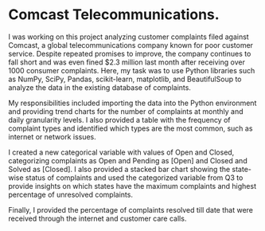 # Comcast Telecommunications.

I was working on this project analyzing customer complaints filed against Comcast, a global telecommunications company known for poor customer service. Despite repeated promises to improve, the company continues to fall short and was even fined $2.3 million last month after receiving over 1000 consumer complaints. Here, my task was to use Python libraries such as NumPy, SciPy, Pandas, scikit-learn, matplotlib, and BeautifulSoup to analyze the data in the existing database of complaints.

My responsibilities included importing the data into the Python environment and providing trend charts for the number of complaints at monthly and daily granularity levels. I also provided a table with the frequency of complaint types and identified which types are the most common, such as internet or network issues.

I created a new categorical variable with values of Open and Closed, categorizing complaints as Open and Pending as [Open] and Closed and Solved as [Closed]. I also provided a stacked bar chart showing the state-wise status of complaints and used the categorized variable from Q3 to provide insights on which states have the maximum complaints and highest percentage of unresolved complaints.

Finally, I provided the percentage of complaints resolved till date that were received through the internet and customer care calls.



